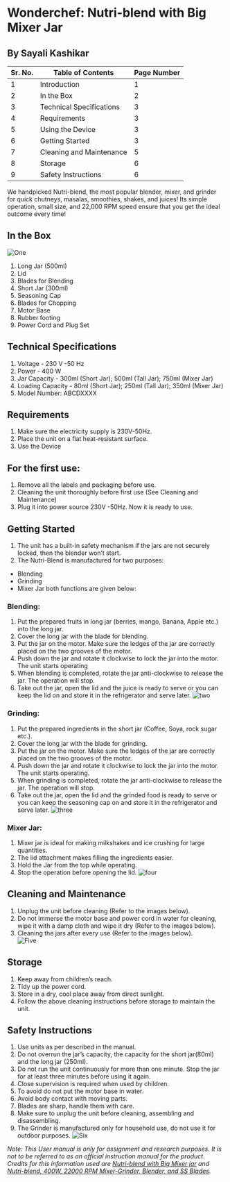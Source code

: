 # Wonderchef: Nutri-blend with Big Mixer Jar
## By Sayali Kashikar

|Sr. No.|Table of Contents|Page Number|
|---|-----------|---|
|1|Introduction|1|
|2|In the Box|2|
|3|Technical Specifications|3|
|4|Requirements|3|
|5|Using the Device|3|
|6|Getting Started|3|
|7|Cleaning and Maintenance|5|
|8|Storage|6|
|9|Safety Instructions|6|

We handpicked Nutri-blend, the most popular blender, mixer, and grinder for quick chutneys, masalas, smoothies, shakes, and juices! Its simple operation, small size, and 22,000 RPM speed ensure that you get the ideal outcome every time!

## In the Box
                             
 ![One](https://user-images.githubusercontent.com/115913678/198287813-61d945f6-b14c-4730-b95d-21831df245f8.JPG)

1. Long Jar (500ml) 
2. Lid
3. Blades for Blending
4. Short Jar (300ml)
5. Seasoning Cap
6. Blades for Chopping
7. Motor Base
8.  Rubber footing
9. Power Cord and Plug Set

## Technical Specifications

1. Voltage - 230 V -50 Hz
2. Power -  400 W
3. Jar Capacity - 300ml (Short Jar); 500ml (Tall Jar); 750ml (Mixer Jar)
4. Loading Capacity - 80ml (Short Jar); 250ml (Tall Jar);  350ml (Mixer Jar)
5. Model Number: ABCDXXXX

## Requirements
1. Make sure the electricity supply is 230V-50Hz.
2. Place the unit on a flat heat-resistant surface.
3. Use the Device

## For the first use:

1. Remove all the labels and packaging before use.
2. Cleaning the unit thoroughly before first use (See Cleaning and Maintenance)
3. Plug it into power source 230V -50Hz. Now it is ready to use.

## Getting Started 

1. The unit has a built-in safety mechanism if the jars are not securely locked, then the blender won’t start.
2. The Nutri-Blend is manufactured for two purposes:
- Blending
- Grinding 
- Mixer Jar
both functions are given below:

### Blending:

1. Put the prepared fruits in long jar (berries, mango, Banana, Apple etc.) into the long jar.
2. Cover the long jar with the blade for blending.
3. Put the jar on the motor. Make sure the ledges of the jar are correctly placed on the two grooves of the motor.
4. Push down the jar and rotate it clockwise to lock the jar into the motor. The unit starts operating
5. When blending is completed, rotate the jar anti-clockwise to release the jar. The operation will stop.
6. Take out the jar, open the lid and the juice is ready to serve or you can keep the lid on and store it in the refrigerator and serve later.
                                               ![two](https://user-images.githubusercontent.com/115913678/198284927-310408ee-f6d5-4b11-9e74-0f094878385c.JPG)
             

### Grinding:

1. Put the prepared ingredients in the short jar (Coffee, Soya, rock sugar etc.).
2. Cover the long jar with the blade for grinding.
3. Put the jar on the motor. Make sure the ledges of the jar are correctly placed on the two grooves of the motor.
4. Push down the jar and rotate it clockwise to lock the jar into the motor. The unit starts operating.
5. When grinding is completed, rotate the jar anti-clockwise to release the jar. The operation will stop.
6. Take out the jar, open the lid and the grinded food is ready to serve or you can keep the seasoning cap on and store it in the refrigerator and serve later.
                             ![three](https://user-images.githubusercontent.com/115913678/198285507-87ae5096-1275-4734-b470-407d22b98d98.JPG)

### Mixer Jar:

1. Mixer jar is ideal for making milkshakes and ice crushing for large quantities.
2. The lid attachment makes filling the ingredients easier.
3. Hold the Jar from the top while operating.
4. Stop the operation before opening the lid.
                            ![four](https://user-images.githubusercontent.com/115913678/198285581-a269620a-bb1c-4b4b-838e-b6ede243c51d.JPG)

## Cleaning and Maintenance

1. Unplug the unit before cleaning  (Refer to the images below).
2. Do not immerse the motor base and power cord in water for cleaning, wipe it with a damp cloth and wipe it dry (Refer to the images below).
3. Cleaning the jars after every use (Refer to the images below).                        
                             ![Five](https://user-images.githubusercontent.com/115913678/198285726-7e608930-1fd2-488a-98e8-07fee9dc8296.JPG)

## Storage

1. Keep away from children’s reach.
2. Tidy up the power cord.
3. Store in a dry, cool place away from direct sunlight.
4. Follow the above cleaning instructions before storage to maintain the unit.

## Safety Instructions

1. Use units as per described in the manual.
2. Do not overrun the jar’s capacity, the capacity for the short jar(80ml) and the long jar (250ml).
3. Do not run the unit continuously for more than one minute. Stop the jar for at least three minutes before using it again.
4. Close supervision is required when used by children.
5. To avoid do not put the motor base in water.
6. Avoid body contact with moving parts.
7. Blades are sharp, handle them with care.
8. Make sure to unplug the unit before cleaning, assembling and disassembling.
9. The Grinder is manufactured only for household use, do not use it for outdoor purposes.
                                ![Six](https://user-images.githubusercontent.com/115913678/198285833-32538e15-0b52-4acd-8264-597594854839.JPG)

*Note: This User manual is only for assignment and research purposes. It is not to be referred to as an official instruction manual for the product. Credits for this information used are [Nutri-blend with Big Mixer jar](https://manuals.plus/wp-content/plugins/pdfjs-viewer-shortcode/pdfjs/web/viewer.php?file=https://manuals.plus/m/363980d043020ade84b087665ef538096a986510020b8ead27113ee0ba88890b_optim.pdf&attachment_id=&dButton=true&pButton=true&oButton=false&sButton=true#zoom=auto&pagemode=none&_wpnonce=3e1d83fd89)  and [Nutri-blend, 400W, 22000 RPM Mixer-Grinder, Blender, and SS Blades](https://www.wonderchef.com/products/wonderchef-nutri-blend-white-with-jar).*
